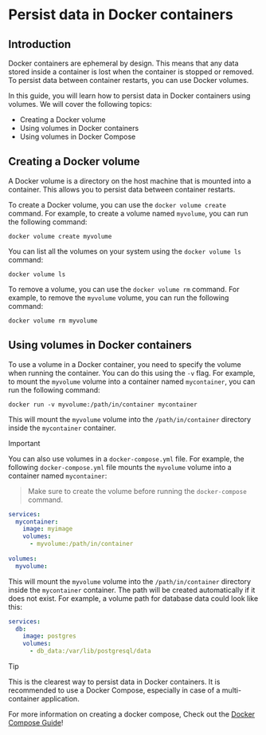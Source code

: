 # Persist data in Docker containers

## Introduction

Docker containers are ephemeral by design. This means that any data stored inside a container is lost when the container is stopped or removed. To persist data between container restarts, you can use Docker volumes.

In this guide, you will learn how to persist data in Docker containers using volumes. We will cover the following topics:

- Creating a Docker volume
- Using volumes in Docker containers
- Using volumes in Docker Compose

## Creating a Docker volume

A Docker volume is a directory on the host machine that is mounted into a container. This allows you to persist data 
between container restarts. 

To create a Docker volume, you can use the `docker volume create` command. For example, to create a volume named `myvolume`, you can run the following command:

```shell
docker volume create myvolume
```

You can list all the volumes on your system using the `docker volume ls` command:

```shell
docker volume ls
```

To remove a volume, you can use the `docker volume rm` command. For example, to remove the `myvolume` volume, you can run the following command:

```shell
docker volume rm myvolume
```

## Using volumes in Docker containers

To use a volume in a Docker container, you need to specify the volume when running the container. You can do this using the `-v` flag. For example, to mount the `myvolume` volume into a container named `mycontainer`, you can run the following command:

```shell
docker run -v myvolume:/path/in/container mycontainer
```

This will mount the `myvolume` volume into the `/path/in/container` directory inside the `mycontainer` container.

> [!IMPORTANT]
You can also use volumes in a `docker-compose.yml` file. For example, the following `docker-compose.yml` file mounts the `myvolume` volume into a container named `mycontainer`:
>
> Make sure to create the volume before running the `docker-compose` command.
```yml
services:
  mycontainer:
    image: myimage
    volumes:
      - myvolume:/path/in/container
  
volumes:
  myvolume:
```

This will mount the `myvolume` volume into the `/path/in/container` directory inside the `mycontainer` container.
The path will be created automatically if it does not exist. For example, a volume path for database data could look like this:

```yml
services:
  db:
    image: postgres
    volumes:
      - db_data:/var/lib/postgresql/data
```


> [!TIP]
> This is the clearest way to persist data in Docker containers. It is recommended to use a Docker Compose, 
> especially in case of a multi-container application.
> 
> For more information on creating a docker compose, Check out the [Docker Compose Guide](docker-compose-guide.md)!


